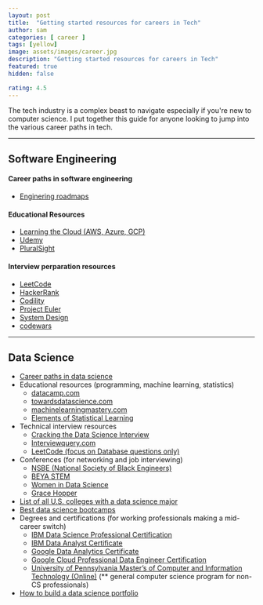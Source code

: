 ```yaml
---
layout: post
title:  "Getting started resources for careers in Tech"
author: sam
categories: [ career ]
tags: [yellow]
image: assets/images/career.jpg
description: "Getting started resources for careers in Tech"
featured: true
hidden: false

rating: 4.5
---
```


The tech industry is a complex beast to navigate especially if you're new to computer science. I put together this guide for anyone looking to jump into the various career paths in tech.

---
## Software Engineering

#### Career paths in software engineering
- [Enginering roadmaps](https://roadmap.sh/roadmaps)


#### Educational Resources
- [Learning the Cloud (AWS, Azure, GCP)](https://acloudguru.com/)
- [Udemy](https://www.udemy.com/)
- [PluralSight](https://www.pluralsight.com/)


#### Interview perparation resources
- [LeetCode](https://leetcode.com/)
- [HackerRank](https://www.hackerrank.com/dashboard)
- [Codility](https://app.codility.com/programmers/lessons/)
- [Project Euler](https://projecteuler.net/archives)
- [System Design](https://www.educative.io/path/scalability-system-design)
- [codewars](https://www.codewars.com/)

---

## Data Science
-  [Career paths in data science](https://blog.edx.org/data-science-analytics-career-guide#:~:text=There%20are%20two%20primary%20ways,or%20a%20data%2Ddriven%20manager.)
- Educational resources (programming, machine learning, statistics)
    - [datacamp.com](https://www.datacamp.com/)
    - [towardsdatascience.com](https://towardsdatascience.com/)
    - [machinelearningmastery.com ](https://machinelearningmastery.com/)
    - [Elements of Statistical Learning](https://hastie.su.domains/Papers/ESLII.pdf)
- Technical interview resources
    - [Cracking the Data Science Interview](https://www.amazon.com/Cracking-Data-Science-Interview-Questions/dp/171068013X)
    - [Interviewquery.com](https://www.interviewquery.com/)
    - [LeetCode (focus on Database questions only)](https://leetcode.com/problemset/database/)
- Conferences (for networking and job interviewing)
    - [NSBE (National Society of Black Engineers)](https://convention.nsbe.org/)
    - [BEYA STEM](https://www.facebook.com/BEYASTEM/)
    - [Women in Data Science](https://www.widsconference.org/)
    - [Grace Hopper](https://ghc.anitab.org/)
- [List of all U.S. colleges with a data science major](https://blog.collegevine.com/the-list-of-all-u-s-colleges-with-a-data-science-major/)
- [Best data science bootcamps](https://www.coursereport.com/best-data-science-bootcamps)
- Degrees and certifications (for working professionals making a mid-career switch)
    - [IBM Data Science Professional Certification](https://www.coursera.org/professional-certificates/ibm-data-science?utm_source=gg&utm_medium=sem&campaignid=1876641588&utm_campaign=10-IBM-Data-Science-US&utm_content=B2C&adgroupid=70740725700&device=c&keyword=ibm%20data%20science%20professional%20certificate&matchtype=b&network=g&devicemodel=&adpostion=&creativeid=347445112274&gclid=Cj0KCQiAybaRBhDtARIsAIEG3kkkZEuKTeR8X0if24QUpWNFJEW3LVmhbTHsfIov9M-lRVBxayF4tGkaAsU5EALw_wcB)
    - [IBM Data Analyst Certificate](https://www.coursera.org/professional-certificates/ibm-data-analyst?utm_source=gg&utm_medium=sem&campaignid=11706203036&utm_campaign=10-IBM-Data-Analyst-US&utm_content=B2C&adgroupid=113140262545&device=c&keyword=ibm%20data%20analyst%20certification&matchtype=b&network=g&devicemodel=&adpostion=&creativeid=494629230369&hide_mobile_promo&gclid=Cj0KCQiAybaRBhDtARIsAIEG3km_rQijcFtXQmpI_nGL5Dw1Hl7xSyypx1odlWmTaZmCgP8oOBN3egYaAgMPEALw_wcB)
    - [Google Data Analytics Certificate](https://grow.google/certificates/data-analytics/#?modal_active=none)
    - [Google Cloud Professional Data Engineer Certification](https://cloud.google.com/certification/data-engineer)
    - [University of Pennsylvania Master’s of Computer and Information Technology (Online)](https://online.seas.upenn.edu/degrees/mcit-online/) (** general computer science program for non-CS professionals)
- [How to build a data science portfolio](https://towardsdatascience.com/how-to-build-a-data-science-portfolio-5f566517c79c)